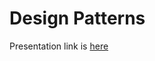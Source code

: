 # Design Patterns
Presentation link is [here](https://docs.google.com/presentation/d/17Uuy1DLz0-PlOo8KuLnjwwoHFcXBtjUAMDVCfjW_veE/edit?usp=sharing)